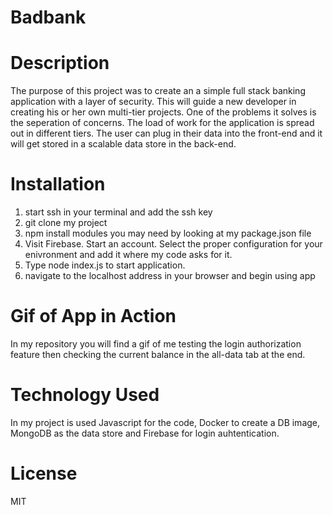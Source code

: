 # Badbank
# Description
The purpose of this project was to create an a simple full stack banking application with a layer of security. This will guide a new developer in creating his or her own multi-tier projects. One of the problems it solves is the seperation of concerns. The load of work for the application is spread out in different tiers. The user can plug in their data into the front-end and it will get stored in a scalable data store in the back-end. 
# Installation 
1. start ssh in your terminal and add the ssh key
2. git clone my project
3. npm install modules you may need by looking at my package.json file
4. Visit Firebase. Start an account. Select the proper configuration for your enivronment and add it where my code asks for it. 
5. Type node index.js to start application.
6. navigate to the localhost address in your browser and begin using app
# Gif of App in Action
In my repository you will find a gif of me testing the login authorization feature then checking the current balance in the all-data tab at the end.
# Technology Used
In my project is used Javascript for the code, Docker to create a DB image, MongoDB as the data store and Firebase for login auhtentication.
# License
MIT


